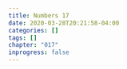 ```yaml
---
title: Numbers 17
date: 2020-03-28T20:21:58-04:00
categories: []
tags: []
chapter: "017"
inprogress: false
---
```


